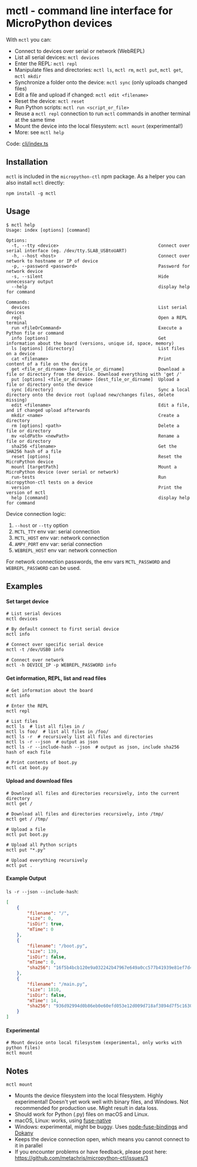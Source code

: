 # mctl - command line interface for MicroPython devices

With `mctl` you can:

* Connect to devices over serial or network (WebREPL)
* List all serial devices: `mctl devices`
* Enter the REPL: `mctl repl`
* Manipulate files and directories: `mctl ls`, `mctl rm`, `mctl put`, `mctl get`, `mctl mkdir`
* Synchronize a folder onto the device: `mctl sync` (only uploads changed files)
* Edit a file and upload if changed: `mctl edit <filename>`
* Reset the device: `mctl reset`
* Run Python scripts: `mctl run <script_or_file>`
* Reuse a `mctl repl` connection to run `mctl` commands in another terminal at the same time
* Mount the device into the local filesystem: `mctl mount` (experimental!)
* More: see `mctl help`

Code: [cli/index.ts](https://github.com/metachris/micropython-ctl/blob/master/cli/index.ts)

## Installation

`mctl` is included in the `micropython-ctl` npm package. As a helper you can also install `mctl` directly:

```npm install -g mctl```

## Usage

```shell
$ mctl help
Usage: index [options] [command]

Options:
  -t, --tty <device>                                      Connect over serial interface (eg. /dev/tty.SLAB_USBtoUART)
  -h, --host <host>                                       Connect over network to hostname or IP of device
  -p, --password <password>                               Password for network device
  -s, --silent                                            Hide unnecessary output
  --help                                                  display help for command

Commands:
  devices                                                 List serial devices
  repl                                                    Open a REPL terminal
  run <fileOrCommand>                                     Execute a Python file or command
  info [options]                                          Get information about the board (versions, unique id, space, memory)
  ls [options] [directory]                                List files on a device
  cat <filename>                                          Print content of a file on the device
  get <file_or_dirname> [out_file_or_dirname]             Download a file or directory from the device. Download everything with 'get /'
  put [options] <file_or_dirname> [dest_file_or_dirname]  Upload a file or directory onto the device
  sync [directory]                                        Sync a local directory onto the device root (upload new/changes files, delete missing)
  edit <filename>                                         Edit a file, and if changed upload afterwards
  mkdir <name>                                            Create a directory
  rm [options] <path>                                     Delete a file or directory
  mv <oldPath> <newPath>                                  Rename a file or directory
  sha256 <filename>                                       Get the SHA256 hash of a file
  reset [options]                                         Reset the MicroPython device
  mount [targetPath]                                      Mount a MicroPython device (over serial or network)
  run-tests                                               Run micropython-ctl tests on a device
  version                                                 Print the version of mctl
  help [command]                                          display help for command
```


Device connection logic:

1. `--host` or `--tty` option
1. `MCTL_TTY` env var: serial connection
1. `MCTL_HOST` env var: network connection
1. `AMPY_PORT` env var: serial connection
1. `WEBREPL_HOST` env var: network connection

For network connection passwords, the env vars `MCTL_PASSWORD` and `WEBREPL_PASSWORD` can be used.

## Examples

#### Set target device

```shell
# List serial devices
mctl devices

# By default connect to first serial device
mctl info

# Connect over specific serial device
mctl -t /dev/USB0 info

# Connect over network
mctl -h DEVICE_IP -p WEBREPL_PASSWORD info
```

#### Get information, REPL, list and read files

```shell
# Get information about the board
mctl info

# Enter the REPL
mctl repl

# List files
mctl ls  # list all files in /
mctl ls foo/  # list all files in /foo/
mctl ls -r  # recursively list all files and directories
mctl ls -r --json  # output as json
mctl ls -r --include-hash --json  # output as json, include sha256 hash of each file

# Print contents of boot.py
mctl cat boot.py
```

#### Upload and download files

```shell
# Download all files and directories recursively, into the current directory
mctl get /

# Download all files and directories recursively, into /tmp/
mctl get / /tmp/

# Upload a file
mctl put boot.py

# Upload all Python scripts
mctl put "*.py"

# Upload everything recursively
mctl put .
```

#### Example Output

`ls -r --json --include-hash`:

```json
[
    {
        "filename": "/",
        "size": 0,
        "isDir": true,
        "mTime": 0
    },
    {
        "filename": "/boot.py",
        "size": 139,
        "isDir": false,
        "mTime": 0,
        "sha256": "16f5b4bcb120e9a032242b47967e649a0cc577b41939e81ef7d4b4da181bd17f"
    },
    {
        "filename": "/main.py",
        "size": 1810,
        "isDir": false,
        "mTime": 14,
        "sha256": "936d92994d0b86eb0e60efd053e12d009d718af3894d7f5c16303b1d7c526306"
    }
]
```

#### Experimental

```shell
# Mount device onto local filesystem (experimental, only works with python files)
mctl mount
```

## Notes

`mctl mount`

* Mounts the device filesystem into the local filesystem. Highly experimental! Doesn't yet work well with binary files, and Windows. Not recommended for production use. Might result in data loss.
* Should work for Python (.py) files on macOS and Linux.
* macOS, Linux: works, using [fuse-native](https://github.com/fuse-friends/fuse-native)
* Windows: experimental, might be buggy. Uses [node-fuse-bindings](https://github.com/direktspeed/node-fuse-bindings) and [Dokany](https://github.com/dokan-dev/dokany/wiki/Installation)
* Keeps the device connection open, which means you cannot connect to it in parallel
* If you encounter problems or have feedback, please post here: https://github.com/metachris/micropython-ctl/issues/3
